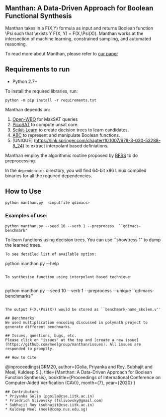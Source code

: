 ## Manthan: A Data-Driven Approach for Boolean Functional Synthesis
Manthan takes in a F(X,Y) formula as input and returns Boolean function \Psi such that \exists Y F(X, Y) = F(X,\Psi(X)). Manthan works at the intersection of machine learning, constrained sampling, and automated reasoning. 

To read more about Manthan, please refer to [our paper](https://priyanka-golia.github.io/publication/cav20-manthan/cav20-manthan.pdf)


## Requirements to run

* Python 2.7+

To install the required libraries, run:

```
python -m pip install -r requirements.txt
```
Manthan depends on: 
1. [Open-WBO](https://github.com/sbjoshi/Open-WBO-Inc)  for MaxSAT queries
2. [PicoSAT](http://fmv.jku.at/picosat/) to compute unsat core. 
3. [Scikit-Learn](https://scikit-learn.org/stable/modules/tree.html) to create decision trees to learn candidates.  
4. [ABC](https://github.com/berkeley-abc/abc) to represent and manipulate Boolean functions. 
5. [UNIQUE] (https://link.springer.com/chapter/10.1007/978-3-030-53288-8_24) to extract interpolant based definiations.

Manthan employ the algorithmic routine proposed by [BFSS](https://github.com/Sumith1896/bfss) to do preprocessing.

In the `dependencies` directory, you will find 64-bit x86 Linux compiled binaries for all the required dependencies.

## How to Use

```bash
python manthan.py  <inputfile qdimacs> 
```
### Examples of use:

```
python manthan.py --seed 10 --verb 1 --preprocess  ``qdimacs-benchmark"

```
To learn functions using decision trees. You can use ``showtress 1" to dump the learned trees.

```
To see detailed list of available option:

```
python manthan.py --help
```

To synthesise function using interpolant based technique:


```
python manthan.py --seed 10 --verb 1 --preprocess --unique  ``qdimacs-benchmarks''

```

The output F(X,\Psi(X)) would be stored as ``benchmark-name_skolem.v''

## Benchmarks
We used multiplication encoding discussed in polymath project to generate different benchmarks.

## Issues, questions, bugs, etc.
Please click on "issues" at the top and [create a new issue](https://github.com/meelgroup/manthan/issues). All issues are responded to promptly.

## How to Cite
```
@inproceedings{GRM20,
author={Golia, Priyanka and  Roy, Subhajit and  Meel, Kuldeep S.},
title={Manthan: A Data-Driven Approach for Boolean Function Synthesis},
booktitle={Proceedings of International Conference on Computer-Aided Verification (CAV)},
month={7},
year={2020}
}
```
## Contributors
* Priyanka Golia (pgoila@cse.iitk.ac.in)
* Friedrich Slivovsky (fslivovsky@gmail.com)
* Subhajit Roy (subhajit@cse.iitk.ac.in)
* Kuldeep Meel (meel@comp.nus.edu.sg)


